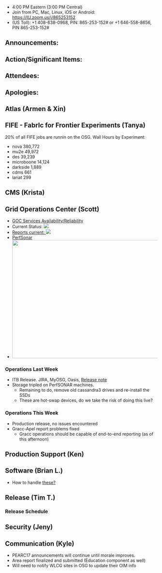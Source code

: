    * 4:00 PM Eastern (3:00 PM Central)
   * Join from PC, Mac, Linux, iOS or Android: https://IU.zoom.us/j/865253152
   * (US Toll): +1 408-638-0968, PIN: 865-253-152# or +1 646-558-8656, PIN 865-253-152#

## Announcements: 

## Action/Significant Items: 

## Attendees:

## Apologies:

## Atlas (Armen & Xin)
  
## FIFE - FabrIc for Frontier Experiments (Tanya)
20% of all FIFE jobs are runnin on the OSG.
Wall Hours by Experiment:
   * nova    380,772
   * mu2e    49,972
   * des     39,239
   * microboone 14,124
   * darkside 1,889
   * cdms    661
   * lariat  299

## CMS (Krista)

## Grid Operations Center (Scott)
   * [GOC Services Availability/Reliability](http://tinyurl.com/pre26vw)
   * Current Status: [<img src="http://monitor.grid.iu.edu/availability/production_status.png">](http://monitor.grid.iu.edu/availability/production.html)
   * <a href="http://reports.grid.iu.edu/reports/">Reports current: <img src="http://steige.grid.iu.edu/steige/status_reports.png"></a>
   * [PerfSonar](http://maddash.aglt2.org/maddash-webui/index.cgi?dashboard=OSG\%20Grid\%20Operations\%20Center\%20Test\%20Mesh\%20Config)
   * <img src="http://osg-flock.grid.iu.edu/monitoring/condor/condor_7day.png" width='630' height='390'  /><br>

### Operations Last Week
  * ITB Release. JIRA, MyOSG, Oasis, [Release note](http://osggoc.blogspot.com/2017/05/goc-service-update-tuesday-may-9th-at.html)
  * Storage tripled on PerfSONAR machines.
     * Remaining to do, remove old cassandra3 drives and re-install the SSDs
     * These are hot-swap devices, do we take the risk of doing this live?

### Operations This Week
   * Production release, no issues encountered
   * Gracc-Apel report problems fixed
      * Gracc operations should be capable of end-to-end reporting (as of this afternoon)

## Production Support (Ken)

## Software (Brian L.)
   * How to handle [these?](https://ticket.grid.iu.edu/33717)
   
## Release (Tim T.)

### Release Schedule

## Security (Jeny)

## Communication (Kyle)
   * PEARC17 announcements will continue until morale improves.
   * Area report finalized and submitted (Education component as well)
   * Will need to notify WLCG sites in OSG to update their OIM info 

